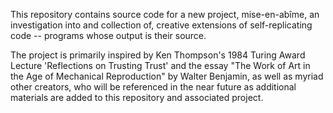 This repository contains source code for a new project, mise-en-abîme, an investigation into and collection of, creative extensions of self-replicating code -- programs whose output is their source. 


The project is primarily inspired by Ken Thompson\'s 1984 Turing Award Lecture 'Reflections on Trusting Trust' and the essay "The Work of Art in the Age of Mechanical Reproduction" by Walter Benjamin, as well as myriad other creators, who will be referenced in the near future as additional materials are added to this repository and associated project.

